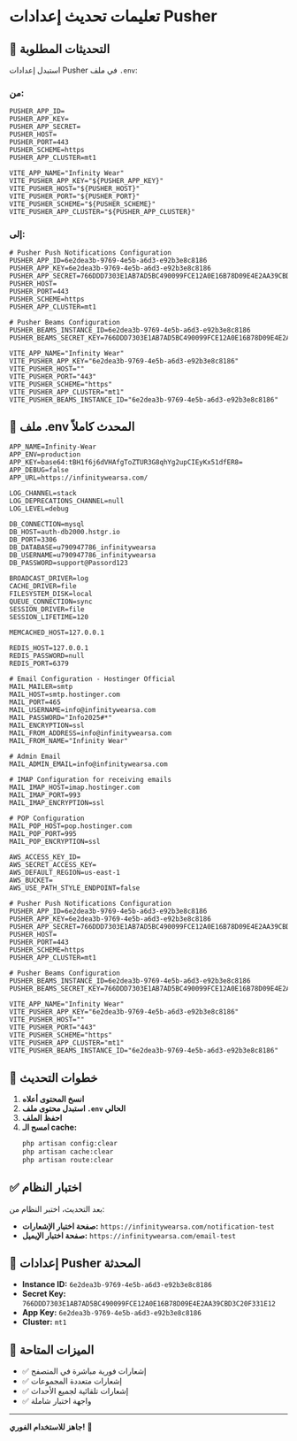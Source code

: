 # تعليمات تحديث إعدادات Pusher

## 🔧 التحديثات المطلوبة

استبدل إعدادات Pusher في ملف `.env`:

### من:
```env
PUSHER_APP_ID=
PUSHER_APP_KEY=
PUSHER_APP_SECRET=
PUSHER_HOST=
PUSHER_PORT=443
PUSHER_SCHEME=https
PUSHER_APP_CLUSTER=mt1

VITE_APP_NAME="Infinity Wear"
VITE_PUSHER_APP_KEY="${PUSHER_APP_KEY}"
VITE_PUSHER_HOST="${PUSHER_HOST}"
VITE_PUSHER_PORT="${PUSHER_PORT}"
VITE_PUSHER_SCHEME="${PUSHER_SCHEME}"
VITE_PUSHER_APP_CLUSTER="${PUSHER_APP_CLUSTER}"
```

### إلى:
```env
# Pusher Push Notifications Configuration
PUSHER_APP_ID=6e2dea3b-9769-4e5b-a6d3-e92b3e8c8186
PUSHER_APP_KEY=6e2dea3b-9769-4e5b-a6d3-e92b3e8c8186
PUSHER_APP_SECRET=766DDD7303E1AB7AD5BC490099FCE12A0E16B78D09E4E2AA39CBD3C20F331E12
PUSHER_HOST=
PUSHER_PORT=443
PUSHER_SCHEME=https
PUSHER_APP_CLUSTER=mt1

# Pusher Beams Configuration
PUSHER_BEAMS_INSTANCE_ID=6e2dea3b-9769-4e5b-a6d3-e92b3e8c8186
PUSHER_BEAMS_SECRET_KEY=766DDD7303E1AB7AD5BC490099FCE12A0E16B78D09E4E2AA39CBD3C20F331E12

VITE_APP_NAME="Infinity Wear"
VITE_PUSHER_APP_KEY="6e2dea3b-9769-4e5b-a6d3-e92b3e8c8186"
VITE_PUSHER_HOST=""
VITE_PUSHER_PORT="443"
VITE_PUSHER_SCHEME="https"
VITE_PUSHER_APP_CLUSTER="mt1"
VITE_PUSHER_BEAMS_INSTANCE_ID="6e2dea3b-9769-4e5b-a6d3-e92b3e8c8186"
```

## 📄 ملف .env المحدث كاملاً

```env
APP_NAME=Infinity-Wear
APP_ENV=production
APP_KEY=base64:tBH1f6j6dVHAfgToZTUR3G8qhYg2upCIEyKx51dfER8=
APP_DEBUG=false
APP_URL=https://infinitywearsa.com/

LOG_CHANNEL=stack
LOG_DEPRECATIONS_CHANNEL=null
LOG_LEVEL=debug

DB_CONNECTION=mysql
DB_HOST=auth-db2000.hstgr.io
DB_PORT=3306
DB_DATABASE=u790947786_infinitywearsa
DB_USERNAME=u790947786_infinitywearsa
DB_PASSWORD=support@Passord123

BROADCAST_DRIVER=log
CACHE_DRIVER=file
FILESYSTEM_DISK=local
QUEUE_CONNECTION=sync
SESSION_DRIVER=file
SESSION_LIFETIME=120

MEMCACHED_HOST=127.0.0.1

REDIS_HOST=127.0.0.1
REDIS_PASSWORD=null
REDIS_PORT=6379

# Email Configuration - Hostinger Official
MAIL_MAILER=smtp
MAIL_HOST=smtp.hostinger.com
MAIL_PORT=465
MAIL_USERNAME=info@infinitywearsa.com
MAIL_PASSWORD="Info2025#*"
MAIL_ENCRYPTION=ssl
MAIL_FROM_ADDRESS=info@infinitywearsa.com
MAIL_FROM_NAME="Infinity Wear"

# Admin Email
MAIL_ADMIN_EMAIL=info@infinitywearsa.com

# IMAP Configuration for receiving emails
MAIL_IMAP_HOST=imap.hostinger.com
MAIL_IMAP_PORT=993
MAIL_IMAP_ENCRYPTION=ssl

# POP Configuration
MAIL_POP_HOST=pop.hostinger.com
MAIL_POP_PORT=995
MAIL_POP_ENCRYPTION=ssl

AWS_ACCESS_KEY_ID=
AWS_SECRET_ACCESS_KEY=
AWS_DEFAULT_REGION=us-east-1
AWS_BUCKET=
AWS_USE_PATH_STYLE_ENDPOINT=false

# Pusher Push Notifications Configuration
PUSHER_APP_ID=6e2dea3b-9769-4e5b-a6d3-e92b3e8c8186
PUSHER_APP_KEY=6e2dea3b-9769-4e5b-a6d3-e92b3e8c8186
PUSHER_APP_SECRET=766DDD7303E1AB7AD5BC490099FCE12A0E16B78D09E4E2AA39CBD3C20F331E12
PUSHER_HOST=
PUSHER_PORT=443
PUSHER_SCHEME=https
PUSHER_APP_CLUSTER=mt1

# Pusher Beams Configuration
PUSHER_BEAMS_INSTANCE_ID=6e2dea3b-9769-4e5b-a6d3-e92b3e8c8186
PUSHER_BEAMS_SECRET_KEY=766DDD7303E1AB7AD5BC490099FCE12A0E16B78D09E4E2AA39CBD3C20F331E12

VITE_APP_NAME="Infinity Wear"
VITE_PUSHER_APP_KEY="6e2dea3b-9769-4e5b-a6d3-e92b3e8c8186"
VITE_PUSHER_HOST=""
VITE_PUSHER_PORT="443"
VITE_PUSHER_SCHEME="https"
VITE_PUSHER_APP_CLUSTER="mt1"
VITE_PUSHER_BEAMS_INSTANCE_ID="6e2dea3b-9769-4e5b-a6d3-e92b3e8c8186"
```

## 🚀 خطوات التحديث

1. **انسخ المحتوى أعلاه**
2. **استبدل محتوى ملف `.env` الحالي**
3. **احفظ الملف**
4. **امسح الـ cache:**
   ```bash
   php artisan config:clear
   php artisan cache:clear
   php artisan route:clear
   ```

## ✅ اختبار النظام

بعد التحديث، اختبر النظام من:
- **صفحة اختبار الإشعارات:** `https://infinitywearsa.com/notification-test`
- **صفحة اختبار الإيميل:** `https://infinitywearsa.com/email-test`

## 🔔 إعدادات Pusher المحدثة

- **Instance ID:** `6e2dea3b-9769-4e5b-a6d3-e92b3e8c8186`
- **Secret Key:** `766DDD7303E1AB7AD5BC490099FCE12A0E16B78D09E4E2AA39CBD3C20F331E12`
- **App Key:** `6e2dea3b-9769-4e5b-a6d3-e92b3e8c8186`
- **Cluster:** `mt1`

## 📱 الميزات المتاحة

- ✅ إشعارات فورية مباشرة في المتصفح
- ✅ إشعارات متعددة المجموعات
- ✅ إشعارات تلقائية لجميع الأحداث
- ✅ واجهة اختبار شاملة

---

**جاهز للاستخدام الفوري!** 🚀



